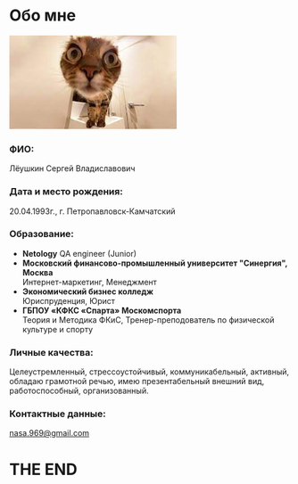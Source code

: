 # Обо мне

![Точно я](img/about_me.jpg)

### ФИО:
Лёушкин Сергей Владиславович

### Дата и место рождения:
20.04.1993г., г. Петропавловск-Камчатский

### Образование:

* **Netology**
QA engineer (Junior)
* **Московский финансово-промышленный университет "Синергия", Москва**  
Интернет-маркетинг, Менеджмент
* **Экономический бизнес колледж**  
Юриспруденция, Юрист
* **ГБПОУ «КФКС «Спарта» Москомспорта**  
Теория и Методика ФКиС, Тренер-преподователь по физической культуре и спорту

### Личные качества:
Целеустремленный, стрессоустойчивый, коммуникабельный, активный, обладаю грамотной речью, имею презентабельный внешний вид, работоспособный, организованный.

### Контактные данные:
nasa.969@gmail.com

# THE END
